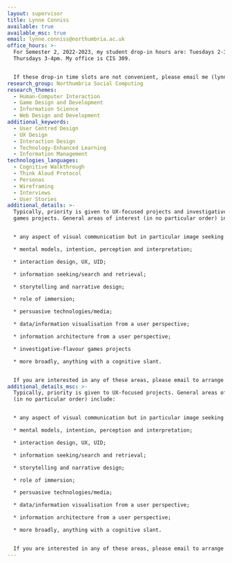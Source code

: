 ```yaml
---
layout: supervisor
title: Lynne Conniss
available: true
available_msc: true
email: lynne.conniss@northumbria.ac.uk
office_hours: >-
  For Semester 2, 2022-2023, my student drop-in hours are: Tuesdays 2-3pm and
  Thursdays 3-4pm. My office is CIS 309. 


  If these drop-in time slots are not convenient, please email me (lynne.conniss@northumbria.ac.uk) for an appointment. 
research_group: Northumbria Social Computing
research_themes:
  - Human-Computer Interaction
  - Game Design and Development
  - Information Science
  - Web Design and Development
additional_keywords:
  - User Centred Design
  - UX Design
  - Interaction Design
  - Technology-Enhanced Learning
  - Information Management
technologies_languages:
  - Cognitive Walkthrough
  - Think Aloud Protocol
  - Personas
  - Wireframing
  - Interviews
  - User Stories
additional_details: >-
  Typically, priority is given to UX-focused projects and investigative-flavour
  games projects. General areas of interest (in no particular order) include:


  * any aspect of visual communication but in particular image seeking behaviour, colour theory and Gestalt principals;

  * mental models, intention, perception and interpretation;

  * interaction design, UX, UID;

  * information seeking/search and retrieval;

  * storytelling and narrative design;

  * role of immersion;

  * persuasive technologies/media;

  * data/information visualisation from a user perspective;

  * information architecture from a user perspective;

  * investigative-flavour games projects

  * more broadly, anything with a cognitive slant.


  If you are interested in any of these areas, please email to arrange a chat (lynne.conniss@northumbria.ac.uk) indicating which area you are interested in and any initial project ideas. Thanks.
additional_details_msc: >-
  Typically, priority is given to UX-focused projects. General areas of interest
  (in no particular order) include:


  * any aspect of visual communication but in particular image seeking behaviour, colour theory and Gestalt principals;

  * mental models, intention, perception and interpretation;

  * interaction design, UX, UID;

  * information seeking/search and retrieval;

  * storytelling and narrative design;

  * role of immersion;

  * persuasive technologies/media;

  * data/information visualisation from a user perspective;

  * information architecture from a user perspective;

  * more broadly, anything with a cognitive slant.


  If you are interested in any of these areas, please email to arrange a chat (lynne.conniss@northumbria.ac.uk) indicating which area you are interested in and any initial project ideas. Thanks.
---
```

